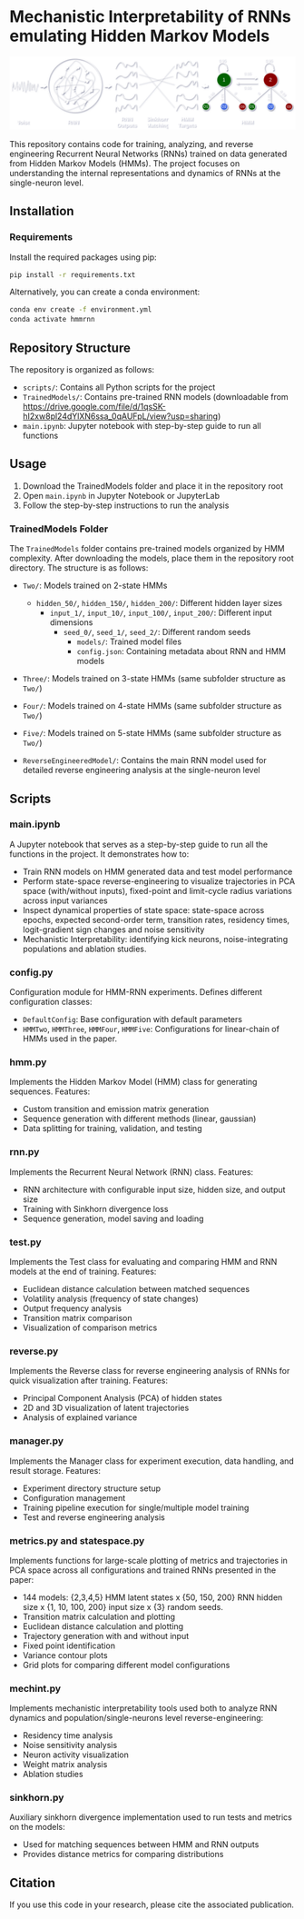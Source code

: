 # Mechanistic Interpretability of RNNs emulating Hidden Markov Models

![Header image](pipe.svg)

This repository contains code for training, analyzing, and reverse engineering Recurrent Neural Networks (RNNs) trained on data generated from Hidden Markov Models (HMMs). The project focuses on understanding the internal representations and dynamics of RNNs at the single-neuron level.

## Installation

### Requirements

Install the required packages using pip:

```bash
pip install -r requirements.txt
```

Alternatively, you can create a conda environment:

```bash
conda env create -f environment.yml
conda activate hmmrnn
```

## Repository Structure

The repository is organized as follows:

- `scripts/`: Contains all Python scripts for the project
- `TrainedModels/`: Contains pre-trained RNN models (downloadable from https://drive.google.com/file/d/1qsSK-hI2xw8pl24dYlXN6ssa_0qAUFpL/view?usp=sharing)
- `main.ipynb`: Jupyter notebook with step-by-step guide to run all functions

## Usage
1. Download the TrainedModels folder and place it in the repository root
2. Open `main.ipynb` in Jupyter Notebook or JupyterLab
3. Follow the step-by-step instructions to run the analysis

### TrainedModels Folder

The `TrainedModels` folder contains pre-trained models organized by HMM complexity. After downloading the models, place them in the repository root directory. The structure is as follows:

- `Two/`: Models trained on 2-state HMMs
  - `hidden_50/`, `hidden_150/`, `hidden_200/`: Different hidden layer sizes
    - `input_1/`, `input_10/`, `input_100/`, `input_200/`: Different input dimensions
      - `seed_0/`, `seed_1/`, `seed_2/`: Different random seeds
        - `models/`: Trained model files
        - `config.json`: Containing metadata about RNN and HMM models

- `Three/`: Models trained on 3-state HMMs (same subfolder structure as `Two/`)
- `Four/`: Models trained on 4-state HMMs (same subfolder structure as `Two/`)
- `Five/`: Models trained on 5-state HMMs (same subfolder structure as `Two/`)
- `ReverseEngineeredModel/`: Contains the main RNN model used for detailed reverse engineering analysis at the single-neuron level

## Scripts

### main.ipynb

A Jupyter notebook that serves as a step-by-step guide to run all the functions in the project. It demonstrates how to:
- Train RNN models on HMM generated data and test model performance
- Perform state-space reverse-engineering to visualize trajectories in PCA space (with/without inputs), fixed-point and limit-cycle radius variations across input variances
- Inspect dynamical properties of state space: state-space across epochs, expected second-order term, transition rates, residency times, logit-gradient sign changes and noise sensitivity
- Mechanistic Interpretability: identifying kick neurons, noise-integrating populations and ablation studies. 

### config.py

Configuration module for HMM-RNN experiments. Defines different configuration classes:
- `DefaultConfig`: Base configuration with default parameters
- `HMMTwo`, `HMMThree`, `HMMFour`, `HMMFive`: Configurations for linear-chain of HMMs used in the paper.

### hmm.py

Implements the Hidden Markov Model (HMM) class for generating sequences. Features:
- Custom transition and emission matrix generation
- Sequence generation with different methods (linear, gaussian)
- Data splitting for training, validation, and testing

### rnn.py

Implements the Recurrent Neural Network (RNN) class. Features:
- RNN architecture with configurable input size, hidden size, and output size
- Training with Sinkhorn divergence loss
- Sequence generation, model saving and loading

### test.py

Implements the Test class for evaluating and comparing HMM and RNN models at the end of training. Features:
- Euclidean distance calculation between matched sequences
- Volatility analysis (frequency of state changes)
- Output frequency analysis
- Transition matrix comparison
- Visualization of comparison metrics

### reverse.py

Implements the Reverse class for reverse engineering analysis of RNNs for quick visualization after training. Features:
- Principal Component Analysis (PCA) of hidden states
- 2D and 3D visualization of latent trajectories
- Analysis of explained variance

### manager.py

Implements the Manager class for experiment execution, data handling, and result storage. Features:
- Experiment directory structure setup
- Configuration management
- Training pipeline execution for single/multiple model training
- Test and reverse engineering analysis

### metrics.py and statespace.py

Implements functions for large-scale plotting of metrics and trajectories in PCA space across all configurations and trained RNNs presented in the paper:
- 144 models: {2,3,4,5} HMM latent states x {50, 150, 200} RNN hidden size x {1, 10, 100, 200} input size x {3} random seeds.
- Transition matrix calculation and plotting
- Euclidean distance calculation and plotting
- Trajectory generation with and without input
- Fixed point identification
- Variance contour plots
- Grid plots for comparing different model configurations

### mechint.py

Implements mechanistic interpretability tools used both to analyze RNN dynamics and population/single-neurons level reverse-engineering:
- Residency time analysis
- Noise sensitivity analysis
- Neuron activity visualization
- Weight matrix analysis
- Ablation studies

### sinkhorn.py
Auxiliary sinkhorn divergence implementation used to run tests and metrics on the models:
- Used for matching sequences between HMM and RNN outputs
- Provides distance metrics for comparing distributions


## Citation

If you use this code in your research, please cite the associated publication.
